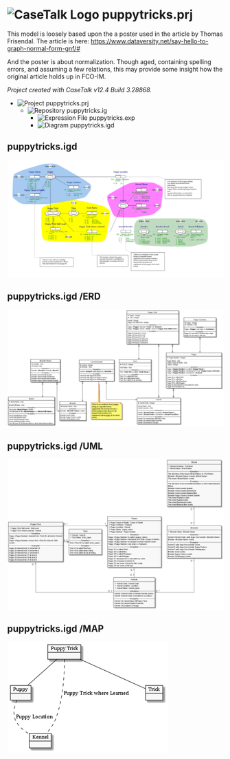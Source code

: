 ﻿# ![CaseTalk Logo](https://www.casetalk.com/images/icons/casetalk.png) puppytricks.prj

This model is loosely based upon the a poster used in the article by Thomas Frisendal.
The article is here:
https://www.dataversity.net/say-hello-to-graph-normal-form-gnf/#

And the poster is about normalization. Though aged, containing spelling errors, and assuming a few relations, this may provide some insight how the original article holds up in FCO-IM.


*Project created with CaseTalk v12.4 Build 3.28868.*

* ![Project](https://www.casetalk.com/images/icons/prj.png) puppytricks.prj
  * ![Repository](https://www.casetalk.com/images/icons/ig.png) puppytricks.ig
    * ![Expression File](https://www.casetalk.com/images/icons/exp.png) puppytricks.exp
    * ![Diagram](https://www.casetalk.com/images/icons/igd.png) puppytricks.igd
## puppytricks.igd
![Diagram puppytricks.igd](puppytricks.png)
## puppytricks.igd /ERD
![Diagram puppytricks.igd /ERD](puppytricks.erd.png)
## puppytricks.igd /UML
![Diagram puppytricks.igd /UML](puppytricks.uml.png)
## puppytricks.igd /MAP
![Diagram puppytricks.igd /MAP](puppytricks.map.png)
